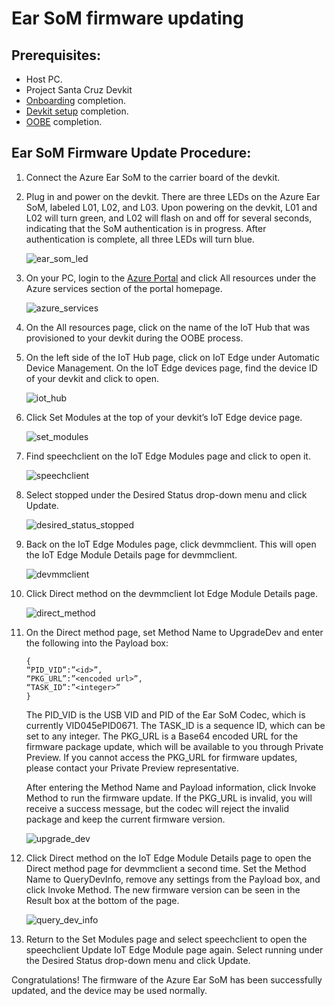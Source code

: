 <!---
title: Ear SoM firmware updating                    # the article title to show on the browser tab
description: Walks a user through the ear SoM firmware update process for Project Santa Cruz Private Preview (July 2020). 
author: elqu20      # the author's GitHub ID - will be auto-populated if set in settings.json
ms.author: v-elqu     # the author's Microsoft alias (if applicable) - will be auto-populated if set in settings.json
ms.date: {@date}           # the date - will be auto-populated when template is first applied
ms.topic: reference  # the type of article
--->
# Ear SoM firmware updating

## Prerequisites:

-	Host PC.
-	Project Santa Cruz Devkit
-	[Onboarding](https://github.com/microsoft/Project-Santa-Cruz-Private-Preview/blob/main/user-guides/getting_started/azure-subscription-onboarding.md) completion.
-	[Devkit setup](https://github.com/microsoft/Project-Santa-Cruz-Private-Preview/blob/main/user-guides/getting_started/devkit-unboxing-setup.md) completion.
-	[OOBE](https://github.com/microsoft/Project-Santa-Cruz-Private-Preview/blob/main/user-guides/getting_started/oobe.md) completion.

## Ear SoM Firmware Update Procedure: 

1. Connect the Azure Ear SoM to the carrier board of the devkit. 

1. Plug in and power on the devkit. There are three LEDs on the Azure Ear SoM, labeled L01, L02, and L03. Upon powering on the devkit, L01 and L02 will turn green, and L02 will flash on and off for several seconds, indicating that the SoM authentication is in progress. After authentication is complete, all three LEDs will turn blue. 

    ![ear_som_led](https://github.com/microsoft/Project-Santa-Cruz-Private-Preview/blob/main/user-guides/updating/images/firmware_ear_som_led.png)
 
1. On your PC, login to the [Azure Portal](https://ms.portal.azure.com/?feature.canmodifystamps=true&Microsoft_Azure_Iothub=aduprod#home) and click All resources under the Azure services section of the portal homepage. 

    ![azure_services](https://github.com/microsoft/Project-Santa-Cruz-Private-Preview/blob/main/user-guides/updating/images/firmware_azure_services_all_resources.png)

1. On the All resources page, click on the name of the IoT Hub that was provisioned to your devkit during the OOBE process. 

1. On the left side of the IoT Hub page, click on IoT Edge under Automatic Device Management. On the IoT Edge devices page, find the device ID of your devkit and click to open. 

    ![iot_hub](https://github.com/microsoft/Project-Santa-Cruz-Private-Preview/blob/main/user-guides/updating/images/firmware_iot_hub.png)

1. Click Set Modules at the top of your devkit’s IoT Edge device page.

    ![set_modules](https://github.com/microsoft/Project-Santa-Cruz-Private-Preview/blob/main/user-guides/updating/images/firmware_set_modules.png)

1. Find speechclient on the IoT Edge Modules page and click to open it. 

    ![speechclient](https://github.com/microsoft/Project-Santa-Cruz-Private-Preview/blob/main/user-guides/updating/images/firmware_speechclient.png)

1. Select stopped under the Desired Status drop-down menu and click Update.

    ![desired_status_stopped](https://github.com/microsoft/Project-Santa-Cruz-Private-Preview/blob/main/user-guides/updating/images/firmware_desired_status_stopped.png)

1. Back on the IoT Edge Modules page, click devmmclient. This will open the IoT Edge Module Details page for devmmclient. 

    ![devmmclient](https://github.com/microsoft/Project-Santa-Cruz-Private-Preview/blob/main/user-guides/updating/images/firmware_devmmclient.png)

1. Click Direct method on the devmmclient Iot Edge Module Details page.

    ![direct_method](https://github.com/microsoft/Project-Santa-Cruz-Private-Preview/blob/main/user-guides/updating/images/firmware_direct_method.png)

1. On the Direct method page, set Method Name to UpgradeDev and enter the following into the Payload box:
    ```console
    {
    “PID_VID”:”<id>”,
    “PKG_URL”:”<encoded url>”,
    “TASK_ID”:”<integer>”
    }
    ```
    The PID_VID is the USB VID and PID of the Ear SoM Codec, which is currently VID045ePID0671. The TASK_ID is a sequence ID, which can be set to any integer. The PKG_URL is a Base64 encoded URL for the firmware package update, which will be available to you through Private Preview. If you cannot access the PKG_URL for firmware updates, please contact your Private Preview representative.

    After entering the Method Name and Payload information, click Invoke Method to run the firmware update. If the PKG_URL is invalid, you will receive a success message, but the codec will reject the invalid package and keep the current firmware version. 

    ![upgrade_dev](https://github.com/microsoft/Project-Santa-Cruz-Private-Preview/blob/main/user-guides/updating/images/firmware_upgrade_dev.png)

1. Click Direct method on the IoT Edge Module Details page to open the Direct method page for devmmclient a second time. Set the Method Name to QueryDevInfo, remove any settings from the Payload box, and click Invoke Method. The new firmware version can be seen in the Result box at the bottom of the page. 

    ![query_dev_info](https://github.com/microsoft/Project-Santa-Cruz-Private-Preview/blob/main/user-guides/updating/images/firmware_query_dev_info.png)

1. Return to the Set Modules page and select speechclient to open the speechclient Update IoT Edge Module page again. Select running under the Desired Status drop-down menu and click Update. 

Congratulations! The firmware of the Azure Ear SoM has been successfully updated, and the device may be used normally. 

